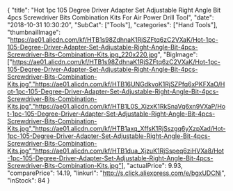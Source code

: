 {
	"title": "Hot 1pc 105 Degree Driver Adapter Set Adjustable Right Angle Bit 4pcs Screwdriver Bits Combination Kits For Air Power Drill Tool",
	"date": "2018-10-31 10:30:20",
	"SubCat": ["Tools"],
	"categories": ["Hand Tools"],
	"thumbnailImage": "https://ae01.alicdn.com/kf/HTB1s98ZdhnaK1RjSZFtq6zC2VXaK/Hot-1pc-105-Degree-Driver-Adapter-Set-Adjustable-Right-Angle-Bit-4pcs-Screwdriver-Bits-Combination-Kits.jpg_220x220.jpg",
	"BigImage": ["https://ae01.alicdn.com/kf/HTB1s98ZdhnaK1RjSZFtq6zC2VXaK/Hot-1pc-105-Degree-Driver-Adapter-Set-Adjustable-Right-Angle-Bit-4pcs-Screwdriver-Bits-Combination-Kits.jpg","https://ae01.alicdn.com/kf/HTB16UNGdkvoK1RjSZPfq6xPKFXaO/Hot-1pc-105-Degree-Driver-Adapter-Set-Adjustable-Right-Angle-Bit-4pcs-Screwdriver-Bits-Combination-Kits.jpg","https://ae01.alicdn.com/kf/HTB1L0S_XizxK1RkSnaVq6xn9VXaP/Hot-1pc-105-Degree-Driver-Adapter-Set-Adjustable-Right-Angle-Bit-4pcs-Screwdriver-Bits-Combination-Kits.jpg","https://ae01.alicdn.com/kf/HTB1axq_XffsK1RjSszgq6yXzpXad/Hot-1pc-105-Degree-Driver-Adapter-Set-Adjustable-Right-Angle-Bit-4pcs-Screwdriver-Bits-Combination-Kits.jpg","https://ae01.alicdn.com/kf/HTB1dua_XjzuK1RjSspeq6ziHVXa8/Hot-1pc-105-Degree-Driver-Adapter-Set-Adjustable-Right-Angle-Bit-4pcs-Screwdriver-Bits-Combination-Kits.jpg"],
	"actualPrice": 9.93,
	"comparePrice": 14.19,
	"linkurl": "http://s.click.aliexpress.com/e/bgxUDCNi",
	"inStock": 84
}
